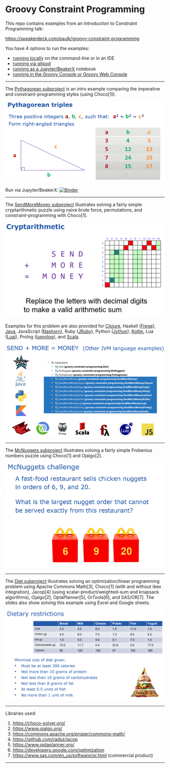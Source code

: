 # Groovy Constraint Programming

This repo contains examples from an Introduction to Constraint Programming talk:

https://speakerdeck.com/paulk/groovy-constraint-programming

You have 4 options to run the examples:

* [running locally](docs/RunningLocal.md) on the command-line or in an IDE
* [running via gitpod](docs/RunningGitpod.md)
* [running as a Jupyter/BeakerX](docs/RunningBeakerX.md) notebook
* [running in the Groovy Console or Groovy Web Console](docs/RunningConsole.md)

---

The [Pythagorean subproject](subprojects/Pythagorean/)
is an intro example comparing the imperative and constraint-programming styles (using Choco[1]).

![Pythagorean](docs/images/Pythagorean.png)

Run via Jupyter/BeakerX:
[![Binder](https://mybinder.org/badge_logo.svg)](https://mybinder.org/v2/gh/paulk-asert/groovy-constraint-programming/master?filepath=subprojects%2FPythagorean%2Fsrc%2Fmain%2Fnotebook%2FPythagorean.ipynb)


---

The [SendMoreMoney subproject](subprojects/SendMoreMoney/)
illustrates solving a fairly simple cryptarithmetic puzzle
using naive brute force, permutations, and constraint-programming with Choco[1].

![SendMoreMoney](docs/images/SendMoreMoney.png)

Examples for this problem are also provided for
[Clojure](https://clojure.org/),
Haskell ([Frege](https://github.com/Frege/frege)),
[Java](https://www.java.com/),
JavaScript ([Nashorn](https://docs.oracle.com/javase/10/nashorn/)),
Ruby ([JRuby](https://www.jruby.org/)), 
Python ([Jython](https://www.jython.org/)),
[Kotlin](https://kotlinlang.org/),
Lua ([Luaj](https://github.com/luaj/luaj)),
Prolog ([tuprolog](http://apice.unibo.it/xwiki/bin/view/Tuprolog/)),
and [Scala](https://www.scala-lang.org/).

![Languages](docs/images/Languages.png)

---

The [McNuggets subproject](subprojects/McNuggets/)
illustrates solving a fairly simple Frobenius numbers puzzle
using Choco[1] and Ojalgo[2].

![McNuggets](docs/images/McNuggets.png)

---

The [Diet subproject](subprojects/Diet/)
illustrates solving an optimization/linear programming problem
using
Apache Commons Math[3],
Choco[1] (with and without ibex integration),
Jacop[4] (using scalar-product/weighted-sum and knapsack algorithms),
Ojalgo[2],
OptaPlanner[5],
OrTools[6],
and SAS/OR[7].
The slides also show solving this example using Excel and Google sheets.

![Diet](docs/images/Diet.png)

---

Libraries used:

1. https://choco-solver.org/
2. https://www.ojalgo.org/
3. https://commons.apache.org/proper/commons-math/
4. https://github.com/radsz/jacop
5. https://www.optaplanner.org/
6. https://developers.google.com/optimization
7. https://www.sas.com/en_us/software/or.html (commercial product)

---
